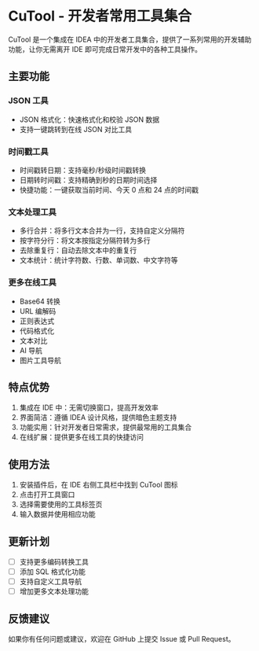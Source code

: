 # CuTool - 开发者常用工具集合

CuTool 是一个集成在 IDEA 中的开发者工具集合，提供了一系列常用的开发辅助功能，让你无需离开 IDE 即可完成日常开发中的各种工具操作。

## 主要功能

### JSON 工具
- JSON 格式化：快速格式化和校验 JSON 数据
- 支持一键跳转到在线 JSON 对比工具

### 时间戳工具
- 时间戳转日期：支持毫秒/秒级时间戳转换
- 日期转时间戳：支持精确到秒的日期时间选择
- 快捷功能：一键获取当前时间、今天 0 点和 24 点的时间戳

### 文本处理工具
- 多行合并：将多行文本合并为一行，支持自定义分隔符
- 按字符分行：将文本按指定分隔符转为多行
- 去除重复行：自动去除文本中的重复行
- 文本统计：统计字符数、行数、单词数、中文字符等

### 更多在线工具
- Base64 转换
- URL 编解码
- 正则表达式
- 代码格式化
- 文本对比
- AI 导航
- 图片工具导航

## 特点优势

1. 集成在 IDE 中：无需切换窗口，提高开发效率
2. 界面简洁：遵循 IDEA 设计风格，提供暗色主题支持
3. 功能实用：针对开发者日常需求，提供最常用的工具集合
4. 在线扩展：提供更多在线工具的快捷访问

## 使用方法

1. 安装插件后，在 IDE 右侧工具栏中找到 CuTool 图标
2. 点击打开工具窗口
3. 选择需要使用的工具标签页
4. 输入数据并使用相应功能

## 更新计划

- [ ] 支持更多编码转换工具
- [ ] 添加 SQL 格式化功能
- [ ] 支持自定义工具导航
- [ ] 增加更多文本处理功能

## 反馈建议

如果你有任何问题或建议，欢迎在 GitHub 上提交 Issue 或 Pull Request。 